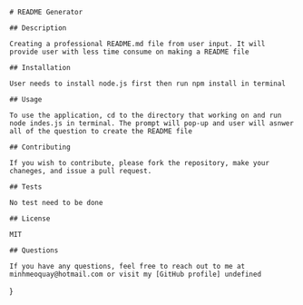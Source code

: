 

    # README Generator 

    ## Description
    
    Creating a professional README.md file from user input. It will provide user with less time consume on making a README file
    
    ## Installation
    
    User needs to install node.js first then run npm install in terminal 
    
    ## Usage
    
    To use the application, cd to the directory that working on and run node indes.js in terminal. The prompt will pop-up and user will asnwer all of the question to create the README file
    
    ## Contributing
    
    If you wish to contribute, please fork the repository, make your chaneges, and issue a pull request. 
    
    ## Tests
    
    No test need to be done
    
    ## License
    
    MIT
    
    ## Questions
    
    If you have any questions, feel free to reach out to me at minhmeoquay@hotmail.com or visit my [GitHub profile] undefined
}